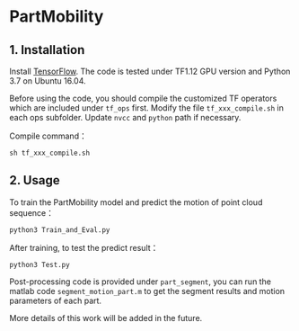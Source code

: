 # PartMobility

## 1. Installation

Install <a href="https://www.tensorflow.org/install/">TensorFlow</a>. The code is tested under TF1.12 GPU version and Python 3.7 on Ubuntu 16.04. 

Before using the code, you should compile the customized TF operators which are included under  `tf_ops` first. Modify the file `tf_xxx_compile.sh` in each ops subfolder. Update `nvcc` and `python` path if necessary. 

Compile command：

    sh tf_xxx_compile.sh

## 2. Usage

To train the PartMobility model and predict the motion of point cloud sequence：

    python3 Train_and_Eval.py

After training, to test the predict result：

    python3 Test.py

Post-processing code is provided under `part_segment`, you can run the matlab code `segment_motion_part.m` to get the segment results and motion parameters of each part. 

More details of this work will be added in the future. 
